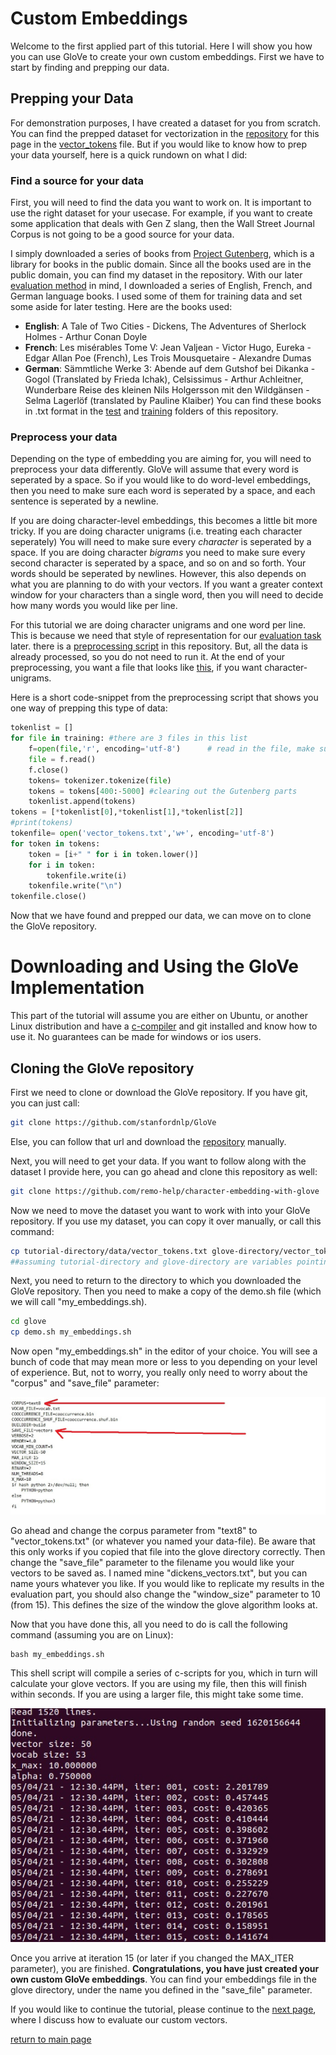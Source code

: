 # Custom Embeddings

Welcome to the first applied part of this tutorial. Here I will show you how you can use GloVe to create your own custom embeddings. First we have to start by finding and prepping our data.

## Prepping your Data

For demonstration purposes, I have created a dataset for you from scratch. You can find the prepped dataset for vectorization in the [repository](https://github.com/remo-help/character-embedding-with-glove) for this page in the [vector_tokens](/data/vector_tokens.txt) file. But if you would like to know how to prep your data yourself, here is a quick rundown on what I did:

### Find a source for your data
First, you will need to find the data you want to work on. It is important to use the right dataset for your usecase. For example, if you want to create some application that deals with Gen Z slang, then the Wall Street Journal Corpus is not going to be a good source for your data.

I simply downloaded a series of books from [Project Gutenberg](https://www.gutenberg.org/), which is a library for books in the public domain. Since all the books used are in the public domain, you can find my dataset in the repository. With our later [evaluation method](glove_classifier.md) in mind, I downloaded a series of English, French, and German language books. I used some of them for training data and set some aside for later testing. Here are the books used:
- **English**: A Tale of Two Cities - Dickens, The Adventures of Sherlock Holmes - Arthur Conan Doyle
- **French**: Les misérables Tome V: Jean Valjean - Victor Hugo, Eureka - Edgar Allan Poe (French), Les Trois Mousquetaire - Alexandre Dumas
- **German**: Sämmtliche Werke 3: Abende auf dem Gutshof bei Dikanka - Gogol (Translated by Frieda Ichak), Celsissimus - Arthur Achleitner, Wunderbare Reise des kleinen Nils Holgersson mit den Wildgänsen - Selma Lagerlöf (translated by Pauline Klaiber)
You can find these books in .txt format in the [test](/test/) and [training](/training/) folders of this repository.

### Preprocess your data
Depending on the type of embedding you are aiming for, you will need to preprocess your data differently. GloVe will assume that every word is seperated by a space. So if you would like to do word-level embeddings, then you need to make sure each word is seperated by a space, and each sentence is seperated by a newline.

If you are doing character-level embeddings, this becomes a little bit more tricky. If you are doing character unigrams (i.e. treating each character seperately) You will need to make sure every _character_ is seperated by a space. If you are doing character _bigrams_ you need to make sure every second character is seperated by a space, and so on and so forth. Your words should be seperated by newlines. However, this also depends on what you are planning to do with your vectors. If you want a greater context window for your characters than a single word, then you will need to decide how many words you would like per line.

For this tutorial we are doing character unigrams and one word per line. This is because we need that style of representation for our [evaluation task](glove_classifier.md) later. there is a [preprocessing script](dickens.py) in this repository. But, all the data is already processed, so you do not need to run it. At the end of your preprocessing, you want a file that looks like [this](/data/vector_tokens.txt), if you want character-unigrams.

Here is a short code-snippet from the preprocessing script that shows you one way of prepping this type of data:
```python
tokenlist = []
for file in training: #there are 3 files in this list
	f=open(file,'r', encoding='utf-8')      # read in the file, make sure to mark as utf8
	file = f.read()
	f.close()
	tokens= tokenizer.tokenize(file)
	tokens = tokens[400:-5000] #clearing out the Gutenberg parts
	tokenlist.append(tokens)
tokens = [*tokenlist[0],*tokenlist[1],*tokenlist[2]]
#print(tokens)
tokenfile= open('vector_tokens.txt','w+', encoding='utf-8')
for token in tokens:
	token = [i+" " for i in token.lower()]
	for i in token:
		tokenfile.write(i)
	tokenfile.write("\n")
tokenfile.close()
```
Now that we have found and prepped our data, we can move on to clone the GloVe repository.

# Downloading and Using the GloVe Implementation

This part of the tutorial will assume you are either on Ubuntu, or another Linux distribution and have a [c-compiler](https://gcc.gnu.org/) and git installed and know how to use it. No guarantees can be made for windows or ios users. 

## Cloning the GloVe repository

First we need to clone or download the GloVe repository. If you have git, you can just call:
```bash
git clone https://github.com/stanfordnlp/GloVe
```
Else, you can follow that url and download the [repository](https://github.com/stanfordnlp/GloVe) manually.

Next, you will need to get your data. If you want to follow along with the dataset I provide here, you can go ahead and clone this repository as well:
```bash
git clone https://github.com/remo-help/character-embedding-with-glove
```
Now we need to move the dataset you want to work with into your GloVe repository. If you use my dataset, you can copy it over manually, or call this command:

```bash
cp tutorial-directory/data/vector_tokens.txt glove-directory/vector_tokens.txt
##assuming tutorial-directory and glove-directory are variables pointing to those directories
```
Next, you need to return to the directory to which you downloaded the GloVe repository. Then you need to make a copy of the demo.sh file (which we will call "my_embeddings.sh).
```bash
cd glove
cp demo.sh my_embeddings.sh
```
Now open "my_embeddings.sh" in the editor of your choice. You will see a bunch of code that may mean more or less to you depending on your level of experience. But, not to worry, you really only need to worry about the "corpus" and "save_file" parameter:

![img](/images/demo.jpg)

Go ahead and change the corpus parameter from "text8" to "vector_tokens.txt" (or whatever you named your data-file). Be aware that this only works if you copied that file into the glove directory correctly. Then change the "save_file" parameter to the filename you would like your vectors to be saved as. I named mine "dickens_vectors.txt", but you can name yours whatever you like. If you would like to replicate my results in the evaluation part, you should also change the "window_size" parameter to 10 (from 15). This defines the size of the window the glove algorithm looks at.

Now that you have done this, all you need to do is call the following command (assuming you are on Linux):
```
bash my_embeddings.sh
```
This shell script will compile a series of c-scripts for you, which in turn will calculate your glove vectors. If you are using my file, then this will finish within seconds. If you are using a larger file, this might take some time.

![img](/images/glove.jpg)

Once you arrive at iteration 15 (or later if you changed the MAX_ITER parameter), you are finished. **Congratulations, you have just created your own custom GloVe embeddings**. You can find your embeddings file in the glove directory, under the name you defined in the "save_file" parameter.

If you would like to continue the tutorial, please continue to the [next page](evaluation.md), where I discuss how to evaluate our custom vectors.

[return to main page](index.md)
